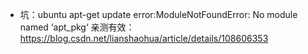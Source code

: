 - 坑：ubuntu apt-get update error:ModuleNotFoundError: No module named ‘apt_pkg‘
亲测有效：https://blog.csdn.net/lianshaohua/article/details/108606353
